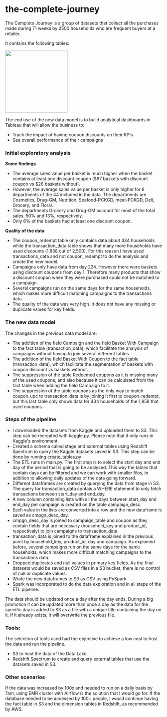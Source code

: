# the-complete-journey

The Complete Journey is a group of datasets that collect all the purchases made during 71 weeks by 2500 households who are frequent buyers  at a retailer.

It contains the following tables:<br>
<p align="left">
  <img src="http://webanalyticsymas.com/wp-content/uploads/2021/10/tables.png" width="200">
</p>

The end use of the new data model is to build analytical dashboards in Tableau that will allow the business to: 
- Track the impact of having coupon discounts on their KPIs
- See overall performance of their campaigns

### Initial exploratory analysis

**Some findings**
- The average sales value per basket is much higher when the basket contains at least one discount coupon ($67 baskets with discount coupon vs $26 baskets without).
- However, the average sales value per basket is only higher for 8 departments of the 44 included in the data.  The departments are Cosmetics, Drug-GM, Nutrition, Seafood-PCKGD, meat-PCKGD, Deli, Grocery, and Floral. 
- The departments Grocery and Drug-GM account for most of the total sales. 50% and 13%, respectively. 
- Only 6% of the baskets had at least one discount coupon.

**Quality of the data**
- The coupon_redempt table only contains data about 434 households while the transaction_data table shows that many more households have used discounts (1,858 out of 2,500). For this reason I have used transactions_data and not coupon_redempt to do the analysis and create the new model.
- Campaigns only have data from day 224. However there were baskets using discount coupons from day 1. Therefore many products that show a discount coupon when they were purchased could not be matched to a campaign.
- Several campaigns run on the same days for the same households, which makes more difficult matching campaigns to the transactions data.
- The quality of the data was very high. It does not have any missing or duplicate values for key fields. 

### The new data model
The changes in the previous data model are:
- The addition of the field Campaign and the field  Basket With Campaign to the fact table (transaction_data), which facilitate the analysis of campaigns without having to join several different tables.
- The addition of the field Basket With Coupon to the fact table (transaction_data), which facilitate the segmentation of baskets with coupon discount vs baskets without.
- The suppression of the table Redeemed coupons as it is missing many of the used coupons, and also because it can be calculated from the fact table when adding the field Campaign to it.
- The suppression of the table coupons as the only way to match coupon_upc to transaction_data is by joining it first to coupon_redempt, but this last table only shows data for 434 households of the 1,858 that used coupons.

### Steps of the pipeline
- I downloaded the datasets from Kaggle and uploaded them to S3. This step can be recreated with kaggle.py. Please note that it only runs in Kaggle's environment.
- Created a schema called stage and external tables using Redshift Spectrum to query the Kaggle datasets saved in S3. This step can be done by running create_tables.py
- The ETL runs in main.py. The first step is to select the start day and end day of the period that is going to be analysed. This way the tables that contain days can be filtered and we can work with smaller files, in addition to allowing daily updates of the data going forward.
- Different dataframes are created by querying the data from stage in S3. The query for transaction_data contais a WHERE statement to only fetch transactions between start_day and end_day.
- A new column containing lists with all the days between start_day and end_day per campaign is created on the table campaign_desc.
- Each value in the lists are converted into a row and the new dataframe is saved as cmpgn_desc_day.
- cmpgn_desc_day is joined to campaign_table and coupon as they contain fields that are necessary (household_key and product_id, respectivaly) to join campaigns to transaction_data.
- transaction_data is joined to the dataframe explained in the previous point by household_key, product_id, day and campaign.  As explained before, several campaigns run on the same days for the same households, which makes more difficult matching campaigns to the transactions data.
- Dropped duplicates and null values in primary key fields. As the final datasets would be saved as CSV files in a S3 bucket, there is no control of null or duplicate values.
- Wrote the new dataframes to S3 as CSV using PySpark.
- Spark was incorporated to do the data exploration and in all steps of the ETL pipeline.

The data should be updated once a day after the day ends. During a big promotion it can be updated more than once a day as the data for the specific day is added to S3 as a file with a unique title containing the day on it. If it already exists, it will overwrite the previous file.

### Tools:
The selection of tools used had the objective to achieve a low cost to host the data and run the pipeline.
- S3 to host the data of the Data Lake.
- Redshift Spectrum to create and query external tables that use the datasets saved in S3.

### Other scenarios

If the data was increased by 100x and needed to run on a daily basis by 7am, using EMR cluster with Airflow is the solution that I would go for. 
If the database needed to be accessed by 100+ people, I would continue having the fact table in S3 and the dimension tables in Redshift, as recommended by AWS.

